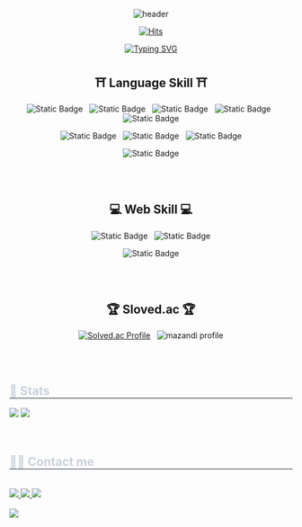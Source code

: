 <div align=center>
  
![header](https://capsule-render.vercel.app/api?type=venom&height=300&color=gradient&text=Welcome%20to%20psw`s%20github&fontColor=129f74&textBg=false&fontSize=70)

[![Hits](https://hits.seeyoufarm.com/api/count/incr/badge.svg?url=https%3A%2F%2Fgithub.com%2Fgjbae1212%2Fhit-counter&count_bg=%2379C83D&title_bg=%23555555&icon=pinboard.svg&icon_color=%23E7E7E7&title=+visitor&edge_flat=false)](https://hits.seeyoufarm.com)

[![Typing SVG](https://readme-typing-svg.demolab.com?font=Fira+Code&letterSpacing=fast&duration=4000&pause=1000&center=true&vCenter=true&width=435&lines=Hello+World)](https://git.io/typing-svg)


## ⛩ Language Skill ⛩
<!-- 단순 언어 관련 이미지 -->
![Static Badge](https://img.shields.io/badge/C-c?style=flat&logo=c&logoColor=%23A8B9CC&color=%23073551)<!-- C -->
&nbsp;
![Static Badge](https://img.shields.io/badge/C%2B%2B-cplusplus?style=flat&logo=cplusplus&logoColor=FFFFFF&color=%2300599C)<!-- C++ -->
&nbsp;
![Static Badge](https://img.shields.io/badge/java-eclipseide?style=flat&logo=eclipseide&logoColor=FFFFFF&color=%232C2255)<!-- 자바 -->
&nbsp;
![Static Badge](https://img.shields.io/badge/python-python?style=flat&logo=python&logoColor=FFFFFF&color=%233776AB)<!-- 파이썬 -->
&nbsp;
![Static Badge](https://img.shields.io/badge/rust-rust?style=flat&logo=rust&logoColor=FFFFFF&color=%23000000)<!-- 러스트 -->

![Static Badge](https://img.shields.io/badge/html-html?style=flat&logo=html5&logoColor=FFFFFF&color=%23E34F26)<!-- HTML -->
&nbsp;
![Static Badge](https://img.shields.io/badge/css-css?style=flat&logo=css&logoColor=FFFFFF&color=%23663399)<!-- CSS -->
&nbsp;
![Static Badge](https://img.shields.io/badge/javascript-javascript?style=flat&logo=javascript&logoColor=%23F7DF1E&color=555555)<!-- 자바스크립트 -->


![Static Badge](https://img.shields.io/badge/git-git?style=flat&logo=git&logoColor=FFFFFF&color=%23F05032)

<br/>
<br/>

## 💻 Web Skill 💻

![Static Badge](https://img.shields.io/badge/spring-spring?style=flat&logo=spring&logoColor=FFFFFF&color=%236DB33F)<!-- 스프링 -->
&nbsp;
![Static Badge](https://img.shields.io/badge/nodejs-nodejs?style=flat&logo=nodedotjs&logoColor=FFFFFF&color=%235FA04E)<!-- 노드.js -->

![Static Badge](https://img.shields.io/badge/react-react?style=flat&logo=react&logoColor=FFFFFF&color=%2361DAFB)<!-- 리엑트 -->


<br/>
<br/>

## 🏆 Sloved.ac 🏆
[![Solved.ac Profile](http://mazassumnida.wtf/api/v2/generate_badge?boj=pkp20007)](https://solved.ac/pkp20007/)
&nbsp;
![mazandi profile](http://mazandi.herokuapp.com/api?handle=pkp20007&theme=warm)

<br/>
<br/>

<div style="text-align: left;"> 
    <h2 style="border-bottom: 1px solid #21262d; color: #c9d1d9;"> 🏅 Stats </h2> <div style="text-align: left;"> <img src="https://github-readme-stats.vercel.app/api?username=lright-psw&bg_color=180,000000,&title_color=000000&text_color=000000"
         /> <img src="https://github-readme-stats.vercel.app/api/top-langs/?username=lright-psw&layout=compact&bg_color=180,000000,&title_color=000000&text_color=000000"
           /> </div> 
    </div>
    
<br/>
<br/>

<div style="text-align: left;">
    <h2 style="border-bottom: 1px solid #21262d; color: #c9d1d9;"> 🧑‍💻 Contact me </h2> <br> 
    <div style="text-align: left;"> <a href=pkp20007@naver.com> <img src="https://img.shields.io/badge/Naver-03C75A?style=for-the-badge&logo=Naver&logoColor=white&link=pkp20007@naver.com"> </a>
         <a href=https://opposite-perfume-ee0.notion.site/1901155d611b80ab8c9dd309008d03b3?pvs=4> <img src="https://img.shields.io/badge/Notion-000000?style=for-the-badge&logo=Notion&logoColor=white&link=https://opposite-perfume-ee0.notion.site/1901155d611b80ab8c9dd309008d03b3?pvs=4"> </a>
         <a href=mailto:psw20007@gmail.com> <img src="https://img.shields.io/badge/Gmail-EA4335?style=for-the-badge&logo=Gmail&logoColor=white&link=mailto:psw20007@gmail.com"> </a>
          </div>  <br> 
    <div style="text-align: left;"> <a href="https://hits.seeyoufarm.com"> <img src="https://hits.seeyoufarm.com/api/count/incr/badge.svg?url=https%3A%2F%2Fgithub.com%2Flright-psw%2F&count_bg=%23000000&title_bg=%23000000&icon=github.svg&icon_color=%23FFFFFF&title=GitHub&edge_flat=false"/></a>
       </div> 
    </div>
    






